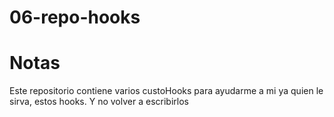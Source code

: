 # 06-repo-hooks
# Notas
Este repositorio contiene varios custoHooks para ayudarme a mi ya quien le sirva, estos hooks.
Y no volver a escribirlos
